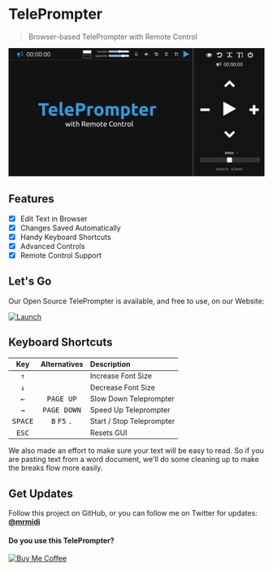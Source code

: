 TelePrompter
===

> Browser-based TelePrompter with Remote Control

![Screenshot](assets/img/social-card.png "Screenshot")

Features
---

- [X] Edit Text in Browser
- [X] Changes Saved Automatically
- [X] Handy Keyboard Shortcuts
- [X] Advanced Controls
- [X] Remote Control Support

Let's Go
---

Our Open Source TelePrompter is available, and free to use, on our Website:

[![Launch](https://img.shields.io/badge/Launch_TelePrompter-blue.svg?logo=azure-data-explorer&style=for-the-badge&logoColor=white)](https://promptr.tv)

Keyboard Shortcuts
---

Key              | Alternatives                            | Description
:---------------:|:---------------------------------------:|:--------------------------
<kbd>↑</kbd>     |                                         | Increase Font Size
<kbd>↓</kbd>     |                                         | Decrease Font Size
<kbd>←</kbd>     | <kbd>PAGE UP</kbd>                      | Slow Down Teleprompter
<kbd>→</kbd>     | <kbd>PAGE DOWN</kbd>                    | Speed Up Teleprompter
<kbd>SPACE</kbd> | <kbd>B</kbd> <kbd>F5</kbd> <kbd>.</kbd> | Start / Stop Teleprompter
<kbd>ESC</kbd>   |                                         | Resets GUI

We also made an effort to make sure your text will be easy to read.   So if you are pasting text from a word document, we'll do some cleaning up to make the breaks flow more easily.

Get Updates
---

Follow this project on GitHub, or you can follow me on Twitter for updates: **[@mrmidi](http://twitter.com/mrmidi "Follow @mrmidi on Twitter")**

#### Do you use this TelePrompter?

[![Buy Me Coffee](https://peterschmalfeldt.com/buy-me-coffee.png)](https://www.paypal.me/manifestinteractive)
